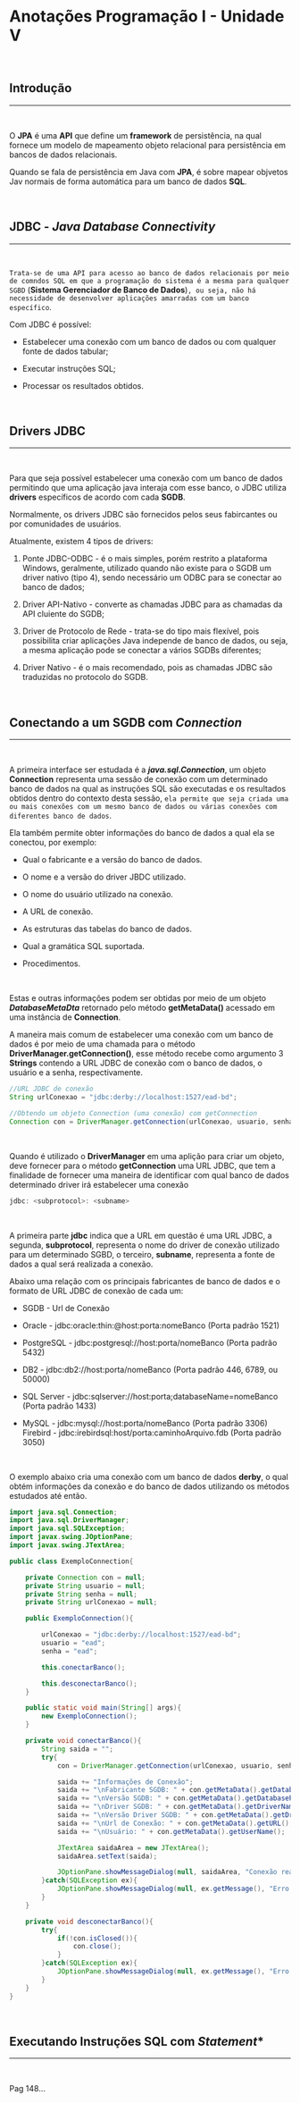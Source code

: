 # **Anotações Programação I - Unidade V**

&nbsp;

## **Introdução**

---

&nbsp;

O **JPA** é uma **API** que define um **framework** de persistência, na qual fornece um modelo de mapeamento objeto relacional para  persistência em bancos de dados relacionais.

Quando se fala de persistência em Java com **JPA**, é sobre mapear objvetos Jav normais de forma automática para um banco de dados **SQL**.

&nbsp;

## **JDBC - *Java Database Connectivity***

---

&nbsp;

``Trata-se de uma API para acesso ao banco de dados relacionais por meio de comndos SQL em que a programação do sistema é a mesma para qualquer SGBD`` (**Sistema Gerenciador de Banco de Dados**)``, ou seja, não há necessidade de desenvolver aplicações amarradas com um banco específico``.

Com JDBC é possível:

* Estabelecer uma conexão com um banco de dados ou com qualquer fonte de dados tabular;

* Executar instruções SQL;

* Processar os resultados obtidos.

&nbsp;

## **Drivers JDBC**

---

&nbsp;

Para que seja possível estabelecer uma conexão com um banco de dados permitindo que uma aplicação java interaja com esse banco, o JDBC utiliza **drivers** específicos de acordo com cada **SGDB**.

Normalmente, os drivers JDBC são fornecidos pelos seus fabircantes ou por comunidades de usuários.

Atualmente, existem 4 tipos de drivers:

1. Ponte JDBC-ODBC - é o mais simples, porém restrito a plataforma Windows, geralmente, utilizado quando não existe para o SGDB um driver nativo (tipo 4), sendo necessário um ODBC para se conectar ao banco de dados;

2. Driver API-Nativo - converte as chamadas JDBC para as chamadas da API cluiente do SGDB;

3. Driver de Protocolo de Rede - trata-se do tipo mais flexível, pois possibilita criar aplicações Java independe de banco de dados, ou seja, a mesma aplicação pode se conectar a vários SGDBs diferentes;

4. Driver Nativo - é o mais recomendado, pois as chamadas JDBC são traduzidas no protocolo do SGDB.

&nbsp;

## **Conectando a um SGDB com *Connection***

---

&nbsp;

A primeira interface  ser estudada é a ***java.sql.Connection***, um objeto **Connection** representa uma sessão de conexão com um determinado banco de dados na qual as instruções SQL são executadas e os resultados obtidos dentro do contexto desta sessão, ``ela permite que seja criada uma ou mais conexões com um mesmo banco de dados ou várias conexões com diferentes banco de dados``.

Ela também permite obter informações do banco de dados a qual ela se conectou, por exemplo:

* Qual o fabricante e a versão do banco de dados.

* O nome e a versão do driver JBDC utilizado.

* O nome do usuário utilizado na conexão.

* A URL de conexão.

* As estruturas das tabelas do banco de dados.

* Qual a gramática SQL suportada.

* Procedimentos.

&nbsp;

Estas e outras informações podem ser obtidas por meio de um objeto ***DatabaseMetaDta*** retornado pelo método **getMetaData()** acessado em uma instância de **Connection**.

A maneira mais comum de estabelecer uma conexão com um banco de dados é por meio de uma chamada para o método **DriverManager.getConnection()**, esse método recebe como argumento 3 **Strings** contendo a URL JDBC de conexão com o banco de dados, o usuário e a senha, respectivamente.

~~~~Java
//URL JDBC de conexão
String urlConexao = "jdbc:derby://localhost:1527/ead-bd";

//Obtendo um objeto Connection (uma conexão) com getConnection
Connection con = DriverManager.getConnection(urlConexao, usuario, senha);
~~~~

&nbsp;

Quando é utilizado o **DriverManager** em uma aplição para criar um objeto, deve fornecer para o método **getConnection** uma URL JDBC, que tem a finalidade de fornecer uma maneira de identificar com qual banco de dados determinado driver irá estabelecer uma conexão

~~~~Java
jdbc: <subprotocol>: <subname>
~~~~

&nbsp;

A primeira parte **jdbc** indica que a URL em questão é uma URL JDBC, a segunda, **subprotocol**, representa o nome do driver de conexão utilizado para um determinado SGBD, o terceiro, **subname**, representa a fonte de dados a qual será realizada a conexão.

Abaixo uma relação com os principais fabricantes de banco de dados e o formato de URL JDBC de conexão de cada um:

* SGDB - Url de Conexão

* Oracle - jdbc:oracle:thin:@host:porta:nomeBanco (Porta padrão 1521)

* PostgreSQL - jdbc:postgresql://host:porta/nomeBanco (Porta padrão 5432)

* DB2 - jdbc:db2://host:porta/nomeBanco (Porta padrão 446, 6789, ou 50000)

* SQL Server - jdbc:sqlserver://host:porta;databaseName=nomeBanco (Porta padrão 1433)

* MySQL - jdbc:mysql://host:porta/nomeBanco (Porta padrão 3306)
Firebird - jdbc:irebirdsql:host/porta:caminhoArquivo.fdb (Porta padrão 3050)

&nbsp;

O exemplo abaixo cria uma conexão com um banco de dados **derby**, o qual obtém informações da conexão e do banco de dados utilizando os métodos estudados até então.

~~~~Java
import java.sql.Connection;
import java.sql.DriverManager;
import java.sql.SQLException;
import javax.swing.JOptionPane;
import javax.swing.JTextArea;

public class ExemploConnection{

    private Connection con = null;
    private String usuario = null;
    private String senha = null;
    private String urlConexao = null;

    public ExemploConnection(){

        urlConexao = "jdbc:derby://localhost:1527/ead-bd";
        usuario = "ead";
        senha = "ead";

        this.conectarBanco();

        this.desconectarBanco();
    }

    public static void main(String[] args){
        new ExemploConnection();
    }

    private void conectarBanco(){
        String saida = "";
        try{
            con = DriverManager.getConnection(urlConexao, usuario, senha);

            saida += "Informações de Conexão";
            saida += "\nFabricante SGDB: " + con.getMetaData().getDatabaseProductName();
            saida += "\nVersão SGDB: " + con.getMetaData().getDatabaseProductVersion();
            saida += "\nDriver SGDB: " + con.getMetaData().getDriverName();
            saida += "\nVersão Driver SGDB: " + con.getMetaData().getDriverVersion();
            saida += "\nUrl de Conexão: " + con.getMetaData().getURL();
            saida += "\nUsuário: " + con.getMetaData().getUserName();

            JTextArea saidaArea = new JTextArea();
            saidaArea.setText(saida);

            JOptionPane.showMessageDialog(null, saidaArea, "Conexão realizada com Sucesso", JOptionPane.INFORMATION_MESSAGE);
        }catch(SQLException ex){
            JOptionPane.showMessageDialog(null, ex.getMessage(), "Erro ao conectar no banco", JOptionPane.ERROR_MESSAGE);    
        }
    }

    private void desconectarBanco(){
        try{
            if(!con.isClosed()){
                con.close();
            }
        }catch(SQLException ex){
            JOptionPane.showMessageDialog(null, ex.getMessage(), "Erro ao desconectar", JOptionPane.ERROR_MESSAGE);    
        }
    }
}
~~~~

&nbsp;

## **Executando Instruções SQL com *Statement****

---

&nbsp;

Pag 148...
